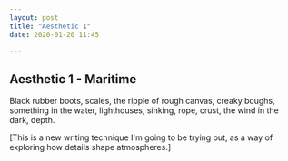 ```yaml
---
layout: post
title: "Aesthetic 1"
date: 2020-01-20 11:45

---
```


Aesthetic 1 - Maritime
-
Black rubber boots, scales, the ripple of rough canvas, creaky boughs, something in the water, lighthouses, sinking, rope, crust, the wind in the dark, depth.

[This is a new writing technique I'm going to be trying out, as a way of exploring how details shape atmospheres.]
